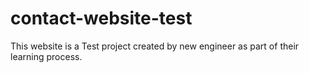 # contact-website-test
This website is a Test project created by new engineer as part of their learning process.
